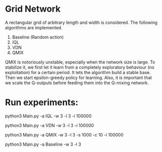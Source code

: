 # Grid Network

A rectangular grid of arbitrary length and width is considered. The following algorithms are implemented.

1. Baseline (Random action)
2. IQL 
3. VDN
4. QMIX

QMIX is notoriously unstable, especially when the network size is large. To stabilize it, we first let it learn from a
completely exploratory behaviour (no exploitation) for a certain period. It lets the algorithm build a stable base. Then
we start epsilon-greedy policy for learning. Also, it is important that we scale the Q-outputs before feeding them into
the Q-mixing network.

# Run experiments:

python3 Main.py -a IQL -w 3 -l 3 -i 100000

python3 Main.py -a VDN -w 3 -l 3 -i 100000

python3 Main.py -a QMIX -w 3 -l 3 -s 1000 -c 10 -i 100000

python3 Main.py -a Baseline -w 3 -l 3
